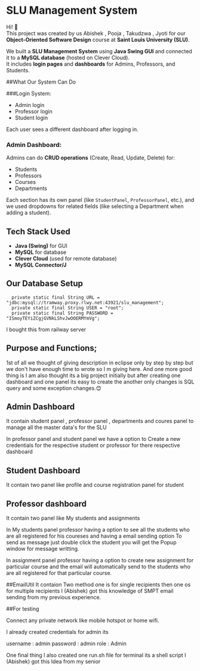# SLU Management System

Hi! 👋  
This project was created by us Abishek , Pooja , Takudzwa , Jyoti for our **Object-Oriented Software Design** course at **Saint Louis University (SLU)**.

We built a **SLU Management System** using **Java Swing GUI** and connected it to a **MySQL database** (hosted on Clever Cloud).  
It includes **login pages** and **dashboards** for Admins, Professors, and Students.

##What Our System Can Do

###Login System:
- Admin login
- Professor login
- Student login

Each user sees a different dashboard after logging in.

###  Admin Dashboard:
Admins can do **CRUD operations** (Create, Read, Update, Delete) for:
- Students
- Professors
- Courses
- Departments

Each section has its own panel (like `StudentPanel`, `ProfessorPanel`, etc.), and we used dropdowns for related fields (like selecting a Department when adding a student).

##  Tech Stack Used

- **Java (Swing)** for GUI
- **MySQL** for database
- **Clever Cloud** (used for remote database)
- **MySQL Connector/J**

##  Our Database Setup

	  private static final String URL = "jdbc:mysql://tramway.proxy.rlwy.net:43921/slu_management";
	  private static final String USER = "root";
	  private static final String PASSWORD = "ISmoyTEYiZCgjGVNkLShvJwOOERMYmVg";

I bought this from railway server 



## Purpose and Functions;

1st of all we thought of giving description in eclipse only by step by step but we don't have enough time to wrote so I m giving here. And one more good thing is I am also thought its a big project initially but after creating one dashboard and one panel its easy to create the another only changes is SQL query and some exception changes.😊

## Admin Dashboard 
It contain student panel , professor panel , departments and coures panel to manage all the master data's for the SLU

In professor panel and student panel we have a option to Create a new credentials for the respective student or professor for there respective dashboard

## Student Dashboard 
It contain two panel like profile and course registration panel for student

## Professor dashboard

It contain two panel like My students and assignments

In My students panel professor having a option to see all the students who are all registered for his coureses and having a email sending option 
To send as message just double click the student you will get the Popup window for message writting.

In assignment panel professor having a option to create new assignment for particular course and the email will automatically send to the students who are all registered for that particular course.

##EmailUtil
It contaion Two method one is for single recipients then one os for multiple recipients I (Abishek) got this knowledge of SMPT email sending from my previous experience.

##For testing 

Connect any private network like mobile hotspot or home wifi.

I already created credentials for admin its

username : admin
password : admin
role : Admin

One final thing I also created one run.sh file for terminal its a shell script I (Abishek) got this Idea from my senior




